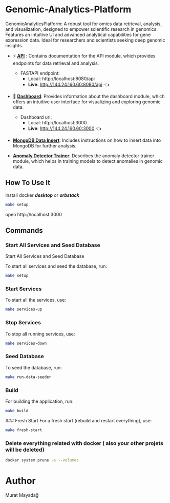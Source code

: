 # Genomic-Analytics-Platform
GenomicAnalyticsPlatform: A robust tool for omics data retrieval, analysis, and visualization, designed to empower scientific research in genomics. Features an intuitive UI and advanced analytical capabilities for gene expression data. Ideal for researchers and scientists seeking deep genomic insights.

- ⚡ **[API](api/Readme.md)** : Contains documentation for the API module, which provides endpoints for data retrieval and analysis.
    - FASTAPI endpoint: 
        - Local: http://localhost:8080/api
        - **Live**: http://144.24.160.60:8080/api 👈

- 🚀 **[Dashboard](dashboard/Readme.md)**: Provides information about the dashboard module, which offers an intuitive user interface for visualizing and exploring genomic data.
    - Dashboard url:
        - Local: http://localhost:3000
        - **Live**: http://144.24.160.60:3000 👈

- **[MongoDB Data Insert](data/mongodb-data-insert/Readme.md)**: Includes instructions on how to insert data into MongoDB for further analysis.
- **[Anomaly Detector Trainer](data/anomaly-detector-trainer/Readme.md)**: Describes the anomaly detector trainer module, which helps in training models to detect anomalies in genomic data.

## How To Use It

Install docker ***desktop*** or ***orbstack***
```bash
make setup
```
open http://localhost:3000

## Commands

### Start All Services and Seed Database

Start All Services and Seed Database

To start all services and seed the database, run:

```bash
make setup
```

### Start Services
To start all the services, use:

```bash
make services-up
```

### Stop Services
To stop all running services, use:

```bash
make services-down
```

### Seed Database
To seed the database, run:
```bash
make run-data-seeder
```

### Build
For building the application, run:
```bash
make build
```

### Fresh Start
For a fresh start (rebuild and restart everything), use:
```bash
make fresh-start
```

### Delete everything related with docker ( also your other projets will be deleted)
```bash
docker system prune -a --volumes
```

# Author
Murat Mayadağ